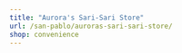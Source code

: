 ```yaml
---
title: "Aurora's Sari-Sari Store"
url: /san-pablo/auroras-sari-sari-store/
shop: convenience
---
```

